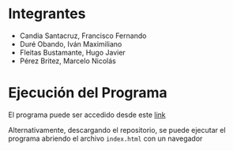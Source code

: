 # Integrantes

* Candia Santacruz, Francisco Fernando
* Duré Obando, Iván Maximiliano
* Fleitas Bustamante, Hugo Javier
* Pérez Britez, Marcelo Nicolás

# Ejecución del Programa

El programa puede ser accedido desde este [link](https://marzeperez99.github.io/N-Reinas/)

Alternativamente, descargando el repositorio, se puede ejecutar el programa abriendo el archivo `index.html` con un navegador
